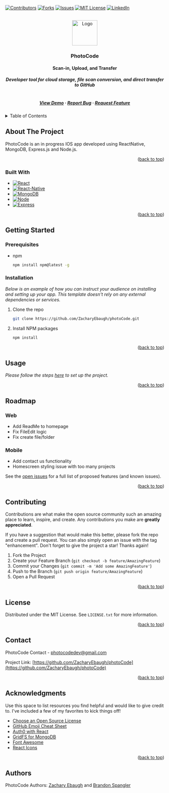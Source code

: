 <!-- Improved compatibility of back to top link: See: https://github.com/othneildrew/Best-README-Template/pull/73 -->
<a name="readme-top"></a>
<!--
*** Thanks for checking out the Best-README-Template. If you have a suggestion
*** that would make this better, please fork the repo and create a pull request
*** or simply open an issue with the tag "enhancement".
*** Don't forget to give the project a star!
*** Thanks again! Now go create something AMAZING! :D
-->



<!-- PROJECT SHIELDS -->
<!--
*** I'm using markdown "reference style" links for readability.
*** Reference links are enclosed in brackets [ ] instead of parentheses ( ).
*** See the bottom of this document for the declaration of the reference variables
*** for contributors-url, forks-url, etc. This is an optional, concise syntax you may use.
*** https://www.markdownguide.org/basic-syntax/#reference-style-links
-->
[![Contributors][contributors-shield]][contributors-url]
[![Forks][forks-shield]][forks-url]
[![Issues][issues-shield]][issues-url]
[![MIT License][license-shield]][license-url]
[![LinkedIn][linkedin-shield]][linkedin-url]


<!-- PROJECT LOGO -->

<br />
<div align="center">
  <a href="https://github.com/ZacharyEbaugh/photoCode">
    <img src="https://user-images.githubusercontent.com/69406106/219903509-dda0cf03-2625-4f51-bd96-17de86d4d6f3.png" alt="Logo" width="80" height="80">
    
  </a>

  <h3 align="center">PhotoCode</h3>

  <p align="center">
    <h4>
      Scan-in, Upload, and Transfer
    <h4>
    <h5>
      Developer tool for cloud
      storage, file scan
      conversion, and direct
      transfer to GitHub
    <h5>
    <br />
    <a href="https://github.com/ZacharyEbaugh/photoCode">View Demo</a>
    ·
    <a href="https://github.com/ZacharyEbaugh/photoCode/issues">Report Bug</a>
    ·
    <a href="https://github.com/ZacharyEbaugh/photoCode/issues">Request Feature</a>
  </p>
</div>



<!-- TABLE OF CONTENTS -->
<details>
  <summary>Table of Contents</summary>
  <ol>
    <li>
      <a href="#about-the-project">About The Project</a>
      <ul>
        <li><a href="#built-with">Built With</a></li>
      </ul>
    </li>
    <li>
      <a href="#getting-started">Getting Started</a>
      <ul>
        <li><a href="#prerequisites">Prerequisites</a></li>
        <li><a href="#installation">Installation</a></li>
      </ul>
    </li>
    <li><a href="#usage">Usage</a></li>
    <li><a href="#roadmap">Roadmap</a></li>
    <li><a href="#contributing">Contributing</a></li>
    <li><a href="#license">License</a></li>
    <li><a href="#contact">Contact</a></li>
    <li><a href="#acknowledgments">Acknowledgments</a></li>
  </ol>
</details>



<!-- ABOUT THE PROJECT -->
## About The Project

<!-- [![Product Name Screen Shot][product-screenshot]](https://example.com) -->

PhotoCode is an in progress IOS app developed using ReactNative, MongoDB, Express.js and Node.js.

<p align="right">(<a href="#readme-top">back to top</a>)</p>

      
### Built With

* [![React][React.js]][React-url]
* [![React-Native][React-Native.js]][React-Native-url]
* [![MongoDB][MongoDB]][MongoDB-url]
* [![Node][Node.js]][Node-url]
* [![Express][Express.js]][Express-url]

<p align="right">(<a href="#readme-top">back to top</a>)</p>


<!-- GETTING STARTED -->
## Getting Started

### Prerequisites

* npm
  ```sh
  npm install npm@latest -g
  ```

### Installation

_Below is an example of how you can instruct your audience on installing and setting up your app. This template doesn't rely on any external dependencies or services._

1. Clone the repo
   ```sh
   git clone https://github.com/ZacharyEbaugh/photoCode.git
   ```
3. Install NPM packages
   ```sh
   npm install
   ```

<p align="right">(<a href="#readme-top">back to top</a>)</p>



<!-- USAGE EXAMPLES -->
## Usage

_Please follow the steps [here](Mobile/src/projectSetup.md) to set up the project._

<p align="right">(<a href="#readme-top">back to top</a>)</p>



<!-- ROADMAP -->
## Roadmap
      
### Web
- Add ReadMe to homepage
- Fix FileEdit logic
- Fix create file/folder
      
### Mobile
- Add contact us functionality
- Homescreen styling issue with too many projects


See the [open issues](https://github.com/ZacharyEbaugh/photoCode/issues) for a full list of proposed features (and known issues).

<p align="right">(<a href="#readme-top">back to top</a>)</p>



<!-- CONTRIBUTING -->
## Contributing

Contributions are what make the open source community such an amazing place to learn, inspire, and create. Any contributions you make are **greatly appreciated**.

If you have a suggestion that would make this better, please fork the repo and create a pull request. You can also simply open an issue with the tag "enhancement".
Don't forget to give the project a star! Thanks again!

1. Fork the Project
2. Create your Feature Branch (`git checkout -b feature/AmazingFeature`)
3. Commit your Changes (`git commit -m 'Add some AmazingFeature'`)
4. Push to the Branch (`git push origin feature/AmazingFeature`)
5. Open a Pull Request

<p align="right">(<a href="#readme-top">back to top</a>)</p>


<!-- LICENSE -->
## License

Distributed under the MIT License. See `LICENSE.txt` for more information.

<p align="right">(<a href="#readme-top">back to top</a>)</p>



<!-- CONTACT -->
## Contact

PhotoCode Contact - photocodedev@gmail.com

Project Link: [https://github.com/ZacharyEbaugh/photoCode](https://github.com/ZacharyEbaugh/photoCode)

<p align="right">(<a href="#readme-top">back to top</a>)</p>



<!-- ACKNOWLEDGMENTS -->
## Acknowledgments

Use this space to list resources you find helpful and would like to give credit to. I've included a few of my favorites to kick things off!

* [Choose an Open Source License](https://choosealicense.com)
* [GitHub Emoji Cheat Sheet](https://www.webpagefx.com/tools/emoji-cheat-sheet)
* [Auth0 with React](https://auth0.com/docs/api/authentication)
* [GridFS for MongoDB](https://www.mongodb.com/docs/manual/core/gridfs/)
* [Font Awesome](https://fontawesome.com)
* [React Icons](https://react-icons.github.io/react-icons/search)

<p align="right">(<a href="#readme-top">back to top</a>)</p>



<!-- MARKDOWN LINKS & IMAGES -->
<!-- https://www.markdownguide.org/basic-syntax/#reference-style-links -->
[contributors-shield]: https://img.shields.io/github/contributors/ZacharyEbaugh/photoCode.svg?style=for-the-badge
[contributors-url]: https://github.com/ZacharyEbaugh/photoCode/graphs/contributors
[forks-shield]: https://img.shields.io/github/forks/ZacharyEbaugh/photoCode.svg?style=for-the-badge
[forks-url]: https://github.com/ZacharyEbaugh/photoCode/network/members
[stars-shield]: https://img.shields.io/github/stars/othneildrew/Best-README-Template.svg?style=for-the-badge
[stars-url]: https://github.com/ZacharyEbaugh/photoCode/stargazers
[issues-shield]: https://img.shields.io/github/ZacharyEbaugh/photoCode.svg?style=for-the-badge
[issues-url]: https://github.com/ZacharyEbaugh/photoCode/issues
[license-shield]: https://img.shields.io/github/license/ZacharyEbaugh/photoCode.svg?style=for-the-badge
[license-url]: https://github.com/ZacharyEbaugh/photoCode/blob/master/LICENSE.md
[linkedin-shield]: https://img.shields.io/badge/-LinkedIn-black.svg?style=for-the-badge&logo=linkedin&colorB=555
[linkedin-url]: https://linkedin.com/in/photoCode
<!-- [product-screenshot]: images/screenshot.png -->


[React.js]: https://img.shields.io/badge/React-20232A?style=for-the-badge&logo=react&logoColor=61DAFB
[React-url]: https://reactjs.org/
[React-Native.js]: https://img.shields.io/badge/react_native-%2320232a.svg?style=for-the-badge&logo=react&logoColor=%2361DAFB
[React-Native-url]: https://reactnative.dev
[MongoDB]: https://img.shields.io/badge/MongoDB-%234ea94b.svg?style=for-the-badge&logo=mongodb&logoColor=white
[MongoDB-url]: https://www.mongodb.com
[Node.js]: https://img.shields.io/badge/node.js-6DA55F?style=for-the-badge&logo=node.js&logoColor=white
[Node-url]: https://nodejs.org/en/
[Express.js]: https://img.shields.io/badge/express.js-%23404d59.svg?style=for-the-badge&logo=express&logoColor=%2361DAFB
[Express-url]: https://expressjs.com


## Authors
  PhotoCode Authors: [Zachary Ebaugh](https://github.com/ZacharyEbaugh) and [Brandon Spangler](https://github.com/brandonspangler2)
